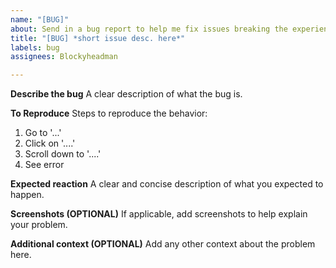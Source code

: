 ```yaml
---
name: "[BUG]"
about: Send in a bug report to help me fix issues breaking the experience.
title: "[BUG] *short issue desc. here*"
labels: bug
assignees: Blockyheadman

---
```


**Describe the bug**
A clear description of what the bug is.

**To Reproduce**
Steps to reproduce the behavior:
1. Go to '...'
2. Click on '....'
3. Scroll down to '....'
4. See error

**Expected reaction**
A clear and concise description of what you expected to happen.

**Screenshots (OPTIONAL)**
If applicable, add screenshots to help explain your problem.

**Additional context (OPTIONAL)**
Add any other context about the problem here.
